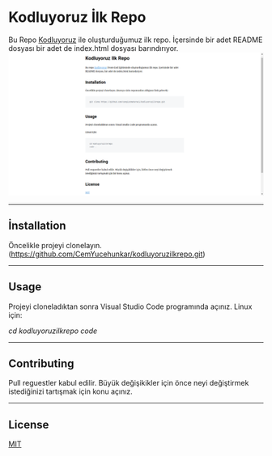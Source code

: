 # Kodluyoruz İlk Repo
Bu Repo [Kodluyoruz](http://kodluyoruz.org) ile oluşturduğumuz ilk repo. İçersinde bir adet README dosyası bir adet de index.html dosyası barındırıyor.
![](https://raw.githubusercontent.com/Kodluyoruz/taskforce/main/git/odev1/figures/markdown.png)

---

## İnstallation 
Öncelikle projeyi clonelayın. (https://github.com/CemYucehunkar/kodluyoruzilkrepo.git)

---

## Usage 
Projeyi cloneladıktan sonra Visual Studio Code programında açınız. Linux için: 

*cd kodluyoruzilkrepo*
*code*

---

## Contributing
Pull reguestler kabul edilir. Büyük değişikikler için önce neyi değiştirmek istediğinizi tartışmak için konu açınız.

---


## License
[MIT](https://choosealicense.com/licenses/mit/)
